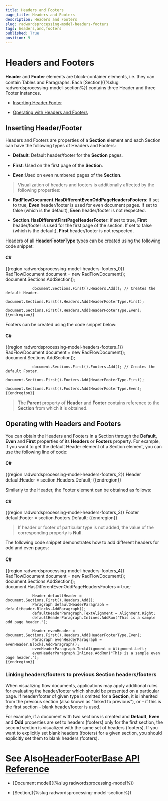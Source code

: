 ```yaml
---
title: Headers and Footers
page_title: Headers and Footers
description: Headers and Footers
slug: radwordsprocessing-model-headers-footers
tags: headers,and,footers
published: True
position: 9
---
```


# Headers and Footers



__Header__ and __Footer__ elements are block-container elements, i.e. they can contain Tables and
        Paragraphs. Each [Section]({%slug radwordsprocessing-model-section%}) contains three Header and three Footer instances.
      

* [Inserting Header Footer](#inserting-header/footer)

* [Operating with Headers and Footers ](#operating-with-headers-and-footers)

## Inserting Header/Footer

Headers and Footers are properties of a __Section__ element and each Section can have the following types of Headers and
          Footers:
        

* __Default__: Default header/footer for the __Section__ pages.
            

* __First__: Used on the first page of the __Section__.
            

* __Even__:Used on even numbered pages of the __Section__.
            

>Visualization of headers and footers is additionally affected by the following properties:
          

* __RadFlowDocument.HasDifferentEvenOddPageHeadersFooters__: If set to true, __Even__
                header/footer is used for even document pages. If set to false (which is the default), __Even__ header/footer is
                not respected.
              

* __Section.HasDifferentFirstPageHeaderFooter__: if set to true, __First__ header/footer is
                used for the first page of the section. If set to false (which is the default), __First__ header/footer is not
                respected.
              

Headers of all __HeaderFooterType__ types can be created using the following code snippet:
        

#### __C#__

{{region radwordsprocessing-model-headers-footers_0}}
	            RadFlowDocument document = new RadFlowDocument();
	            document.Sections.AddSection();
	
	            document.Sections.First().Headers.Add(); // Creates the default Header.
	            document.Sections.First().Headers.Add(HeaderFooterType.First);
	            document.Sections.First().Headers.Add(HeaderFooterType.Even);
	{{endregion}}



Footers can be created using the code snippet below:
        

#### __C#__

{{region radwordsprocessing-model-headers-footers_1}}
	            RadFlowDocument document = new RadFlowDocument();
	            document.Sections.AddSection();
	
	            document.Sections.First().Footers.Add(); // Creates the default Footer.
	            document.Sections.First().Footers.Add(HeaderFooterType.First);
	            document.Sections.First().Footers.Add(HeaderFooterType.Even);
	{{endregion}}



>The __Parent__ property of __Header__ and __Footer__ contains reference to
            the __Section__ from which it is obtained.
          

## Operating with Headers and Footers

You can obtain the Headers and Footers in a Section through the __Default__, __Even__ and
          __First__ properties of its __Headers__ or __Footers__ property. For example, if
          you want to get the default Header element of a Section element, you can use the following line of code:
        

#### __C#__

{{region radwordsprocessing-model-headers-footers_2}}
	            Header defaultHeader = section.Headers.Default;
	{{endregion}}



Similarly to the Header, the Footer element can be obtained as follows:
        

#### __C#__

{{region radwordsprocessing-model-headers-footers_3}}
	            Footer defaultFooter = section.Footers.Default;
	{{endregion}}



>If header or footer of particular type is not added, the value of the corresponding property is __Null__.
          

The following code snippet demonstrates how to add different headers for odd and even pages:
        

#### __C#__

{{region radwordsprocessing-model-headers-footers_4}}
	            RadFlowDocument document = new RadFlowDocument();
	            document.Sections.AddSection();
	            document.HasDifferentEvenOddPageHeadersFooters = true;
	
	            Header defaultHeader = document.Sections.First().Headers.Add();
	            Paragraph defaultHeaderParagraph = defaultHeader.Blocks.AddParagraph();
	            defaultHeaderParagraph.TextAlignment = Alignment.Right;
	            defaultHeaderParagraph.Inlines.AddRun("This is a sample odd page header.");
	
	            Header evenHeader = document.Sections.First().Headers.Add(HeaderFooterType.Even);
	            Paragraph evenHeaderParagraph = evenHeader.Blocks.AddParagraph();
	            evenHeaderParagraph.TextAlignment = Alignment.Left;
	            evenHeaderParagraph.Inlines.AddRun("This is a sample even page header.");
	{{endregion}}



### Linking headers/footers to previous Section headers/footers

When visualizing flow documents, applications may apply additional rules for evaluating the header/footer which should be presented on a
              particular page. If header/footer of given type is omitted for a __Section__, it is inherited from the previous section
              (also known as "linked to previous"), or – if this is the first section – blank header/footer is used.
            

For example, if a document with two sections is created and __Default__, __Even__ and
              __Odd__ properties are set to headers (footers) only for the first section, the second section is visualized with the
              same set of headers (footers). If you want to explicitly set blank headers (footers) for a given section, you should explicitly set them to
              blank headers (footers).
            

# See Also[HeaderFooterBase API Reference](http://www.telerik.com/help/wpf/allmembers_t_telerik_windows_documents_flow_model_headerfooterbase.html)

 * [Document model]({%slug radwordsprocessing-model%})

 * [Section]({%slug radwordsprocessing-model-section%})
